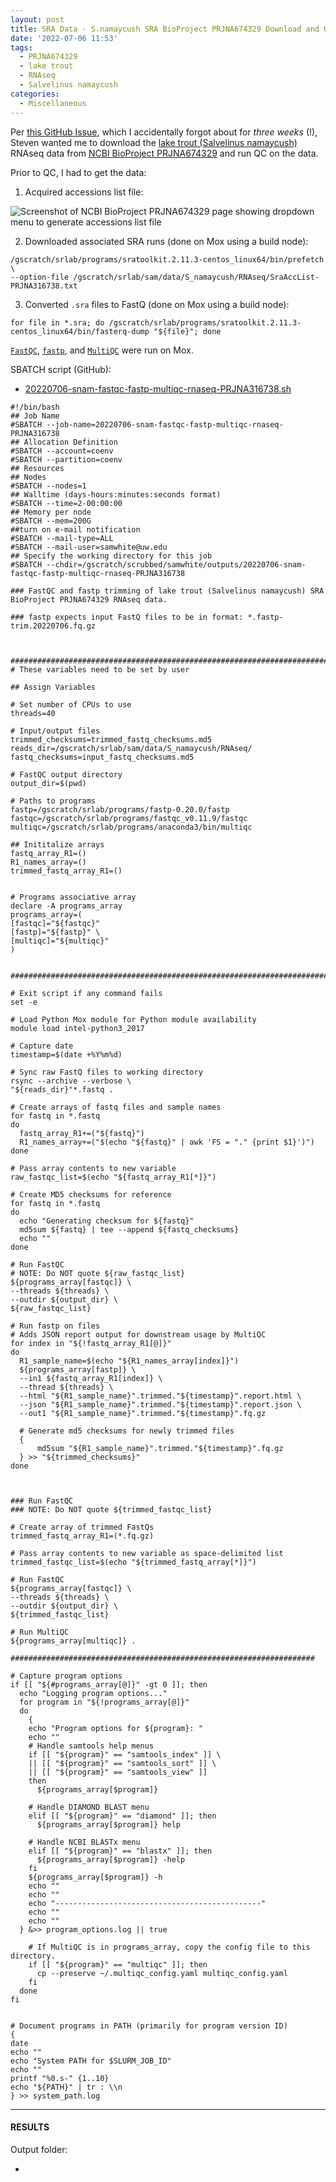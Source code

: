 ```yaml
---
layout: post
title: SRA Data - S.namaycush SRA BioProject PRJNA674329 Download and QC
date: '2022-07-06 11:53'
tags: 
  - PRJNA674329
  - lake trout
  - RNAseq
  - Salvelinus namaycush
categories: 
  - Miscellaneous
---
```

Per [this GitHub Issue](https://github.com/RobertsLab/resources/issues/1482), which I accidentally forgot about for _three weeks_ (!), Steven wanted me to download the [lake trout (Salvelinus namaycush)](https://en.wikipedia.org/wiki/Lake_trout) RNAseq data from [NCBI BioProject PRJNA674329](https://www.ncbi.nlm.nih.gov/bioproject/?term=PRJNA674329) and run QC on the data.

Prior to QC, I had to get the data:

1. Acquired accessions list file:

![Screenshot of NCBI BioProject PRJNA674329 page showing dropdown menu to generate accessions list file](https://github.com/RobertsLab/sams-notebook/blob/master/images/screencaps/20220706-snam-sra_accessions_list-screenshot.png?raw=true)

2. Downloaded associated SRA runs (done on Mox using a build node):

```shell
/gscratch/srlab/programs/sratoolkit.2.11.3-centos_linux64/bin/prefetch \
--option-file /gscratch/srlab/sam/data/S_namaycush/RNAseq/SraAccList-PRJNA316738.txt
```

3. Converted `.sra` files to FastQ (done on Mox using a build node):

```shell
for file in *.sra; do /gscratch/srlab/programs/sratoolkit.2.11.3-centos_linux64/bin/fasterq-dump "${file}"; done

```

[`FastQC`](https://www.bioinformatics.babraham.ac.uk/projects/fastqc/), [`fastp`](https://github.com/OpenGene/fastp), and [`MultiQC`](https://multiqc.info/) were run on Mox.

SBATCH script (GitHub):

- [20220706-snam-fastqc-fastp-multiqc-rnaseq-PRJNA316738.sh](https://github.com/RobertsLab/sams-notebook/blob/master/sbatch_scripts/20220706-snam-fastqc-fastp-multiqc-rnaseq-PRJNA316738.sh)

```shell
#!/bin/bash
## Job Name
#SBATCH --job-name=20220706-snam-fastqc-fastp-multiqc-rnaseq-PRJNA316738
## Allocation Definition
#SBATCH --account=coenv
#SBATCH --partition=coenv
## Resources
## Nodes
#SBATCH --nodes=1
## Walltime (days-hours:minutes:seconds format)
#SBATCH --time=2-00:00:00
## Memory per node
#SBATCH --mem=200G
##turn on e-mail notification
#SBATCH --mail-type=ALL
#SBATCH --mail-user=samwhite@uw.edu
## Specify the working directory for this job
#SBATCH --chdir=/gscratch/scrubbed/samwhite/outputs/20220706-snam-fastqc-fastp-multiqc-rnaseq-PRJNA316738

### FastQC and fastp trimming of lake trout (Salvelinus namaycush) SRA BioProject PRJNA674329 RNAseq data.

### fastp expects input FastQ files to be in format: *.fastp-trim.20220706.fq.gz



###################################################################################
# These variables need to be set by user

## Assign Variables

# Set number of CPUs to use
threads=40

# Input/output files
trimmed_checksums=trimmed_fastq_checksums.md5
reads_dir=/gscratch/srlab/sam/data/S_namaycush/RNAseq/
fastq_checksums=input_fastq_checksums.md5

# FastQC output directory
output_dir=$(pwd)

# Paths to programs
fastp=/gscratch/srlab/programs/fastp-0.20.0/fastp
fastqc=/gscratch/srlab/programs/fastqc_v0.11.9/fastqc
multiqc=/gscratch/srlab/programs/anaconda3/bin/multiqc

## Inititalize arrays
fastq_array_R1=()
R1_names_array=()
trimmed_fastq_array_R1=()


# Programs associative array
declare -A programs_array
programs_array=(
[fastqc]="${fastqc}"
[fastp]="${fastp}" \
[multiqc]="${multiqc}"
)


###################################################################################

# Exit script if any command fails
set -e

# Load Python Mox module for Python module availability
module load intel-python3_2017

# Capture date
timestamp=$(date +%Y%m%d)

# Sync raw FastQ files to working directory
rsync --archive --verbose \
"${reads_dir}"*.fastq .

# Create arrays of fastq files and sample names
for fastq in *.fastq
do
  fastq_array_R1+=("${fastq}")
  R1_names_array+=("$(echo "${fastq}" | awk 'FS = "." {print $1}')")
done

# Pass array contents to new variable
raw_fastqc_list=$(echo "${fastq_array_R1[*]}")

# Create MD5 checksums for reference
for fastq in *.fastq
do
  echo "Generating checksum for ${fastq}"
  md5sum ${fastq} | tee --append ${fastq_checksums}
  echo ""
done

# Run FastQC
# NOTE: Do NOT quote ${raw_fastqc_list}
${programs_array[fastqc]} \
--threads ${threads} \
--outdir ${output_dir} \
${raw_fastqc_list}

# Run fastp on files
# Adds JSON report output for downstream usage by MultiQC
for index in "${!fastq_array_R1[@]}"
do
  R1_sample_name=$(echo "${R1_names_array[index]}")
  ${programs_array[fastp]} \
  --in1 ${fastq_array_R1[index]} \
  --thread ${threads} \
  --html "${R1_sample_name}".trimmed."${timestamp}".report.html \
  --json "${R1_sample_name}".trimmed."${timestamp}".report.json \
  --out1 "${R1_sample_name}".trimmed."${timestamp}".fq.gz

  # Generate md5 checksums for newly trimmed files
  {
      md5sum "${R1_sample_name}".trimmed."${timestamp}".fq.gz
  } >> "${trimmed_checksums}"
done



### Run FastQC
### NOTE: Do NOT quote ${trimmed_fastqc_list}

# Create array of trimmed FastQs
trimmed_fastq_array_R1=(*.fq.gz)

# Pass array contents to new variable as space-delimited list
trimmed_fastqc_list=$(echo "${trimmed_fastq_array[*]}")

# Run FastQC
${programs_array[fastqc]} \
--threads ${threads} \
--outdir ${output_dir} \
${trimmed_fastqc_list}

# Run MultiQC
${programs_array[multiqc]} .

####################################################################

# Capture program options
if [[ "${#programs_array[@]}" -gt 0 ]]; then
  echo "Logging program options..."
  for program in "${!programs_array[@]}"
  do
    {
    echo "Program options for ${program}: "
    echo ""
    # Handle samtools help menus
    if [[ "${program}" == "samtools_index" ]] \
    || [[ "${program}" == "samtools_sort" ]] \
    || [[ "${program}" == "samtools_view" ]]
    then
      ${programs_array[$program]}

    # Handle DIAMOND BLAST menu
    elif [[ "${program}" == "diamond" ]]; then
      ${programs_array[$program]} help

    # Handle NCBI BLASTx menu
    elif [[ "${program}" == "blastx" ]]; then
      ${programs_array[$program]} -help
    fi
    ${programs_array[$program]} -h
    echo ""
    echo ""
    echo "----------------------------------------------"
    echo ""
    echo ""
  } &>> program_options.log || true

    # If MultiQC is in programs_array, copy the config file to this directory.
    if [[ "${program}" == "multiqc" ]]; then
      cp --preserve ~/.multiqc_config.yaml multiqc_config.yaml
    fi
  done
fi


# Document programs in PATH (primarily for program version ID)
{
date
echo ""
echo "System PATH for $SLURM_JOB_ID"
echo ""
printf "%0.s-" {1..10}
echo "${PATH}" | tr : \\n
} >> system_path.log

```

---

#### RESULTS

Output folder:

- []()

